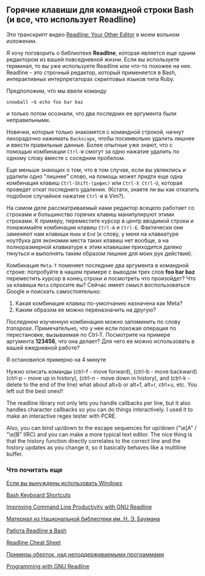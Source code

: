 ## Горячие клавиши для командной строки Bash (и все, что использует Readline)

Это транскрипт видео [Readline: Your Other
Editor](https://www.youtube.com/watch?v=MxRTh8wlmJk) в моем вольном изложении.

Я хочу поговорить о библиотеке **Readline**, которая является еще одним редактором
из вашей повседневной жизни. Если вы используете терминал, то вы уже используете
Readline или что-то похожее на нее.  Readline - это строчный редактор, который
применяется в Bash, интерактивных интерпретаторах скриптовых языков типа Ruby.

Предположим, что мы ввели команду
```
snowball ~$ echo foo bar baz
```
и только потом осознали, что два последних ее аргумента были неправильными.

Новички, которые только знакомятся с командной строкой, начнут лихорадочно
нажимать `Backscape`, чтобы посимвольно удалить лишнее и ввести правильные данные.
Более опытные уже знают, что с помощью комбинации `Ctrl-W` смогут за одно нажатие
удалить по одному слову вместе с соседним пробелом.

Еще меньше знающих о том, что в том случае, если вы увлеклись и удалили одно
"лишнее" слово, на помощь может придти еще одна комбинация клавиш
`Ctrl-Shift-(дефис)` или `Ctrl-X Ctrl-U`, которая проведет откат последнего
удаления. (Кстати, знаете ли вы как откатить подобное случайное нажатие `Ctrl-W` в
Vim?).

На самом деле рассматриваемый нами редактор всецело работает со строками и
большинство горячих клавиш манипулируют этими строками. К примеру, переместите
курсор в центр вводимой строки и понажимайте комбинации клавиш `Ctrl-A` и `Ctrl-E`.
Фактически они заменяют нам клавиши `Home` и `End` (к слову, у меня на клавиатуре
ноутбука для экономии места таких клавиш нет вообще, а на полноразмерной
клавиатуре к этим клавишам приходится далеко тянуться и выполнять таким образом
лишние для моих рук действия).

Комбинация `Meta-T` поменяет последние два аргумента в командной строке:
попробуйте в нашем примере с выводом трех слов **foo bar baz** переместить
курсор в конец строки и посмотреть что произойдет? Что за клавиша `Meta` спросите
вы? Сейчас имеет смысл воспользоваться Google и поискать самостоятельно:
1. Какая комбинация клавиш по-умолчанию назначена как Meta?
2. Каким образом ее можно переназначить на другую?

Последнюю изученную комбинацию можно запоминить по слову *transpose*.
Примечательно, что у нее если похожая операция по перестановке, вызываемая по
Ctrl-T. Посмотрите на примере аргумента **123456**, что она делает? Для чего ее
можно использовать в вашей ежедневной работе?

Я остановился примерно на 4 минуте

Нужно описать команды 
(ctrl-f - move forward), (ctrl-b - move backward)
(ctrl-p - move up in history), (ctrl-n - move down in history),  and (ctrl-k -
delete to the end of the line)
what about alt+b or alt+f, alt+r, ctrl+u, etc. You left out the best
ones!!


The readline library not only lets you handle callbacks per line, but it also
handles character callbacks so you can do things interactively. I used it to
make an interactive regex tester with PCRE.

Also, you can bind up/down to the escape sequences for up/down ("\e[A" / "\e[B"
IIRC) and you can make a more typical text editor. The nice thing is that the
history function directly correlates to the correct line and the history updates
as you change it, so it basically behaves like a multiline buffer.﻿

### Что почитать еще

[Если вы вынуждены использовать Windows](http://mridgers.github.io/clink/)

[Bash Keyboard Shortcuts](https://ss64.com/bash/syntax-keyboard.html)

[Improving Command Line Productivity with GNU
Readline](https://spin.atomicobject.com/2017/11/10/readline-productivity/)

[Материал из Национальной библиотеки им. Н. Э.
Баумана](https://ru.bmstu.wiki/GNU_Readline) 

[Работа Readline в
Bash](https://www.gnu.org/software/bash/manual/html_node/Readline-Interaction.html)

[Readline Cheat Sheet](http://readline.kablamo.org/emacs.html) 

[Примеры оберток,
над неподдерживаемыми программами](http://xgu.ru/wiki/GNU_Readline)

[Programming with GNU Readline](http://web.mit.edu/gnu/doc/html/rlman_2.html)


